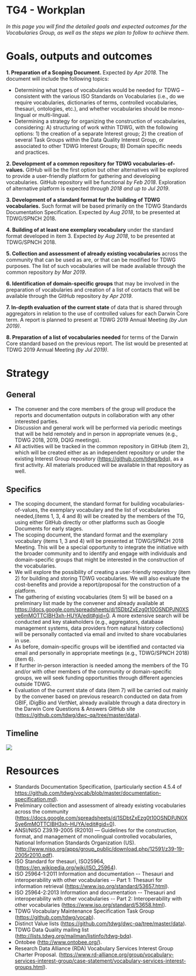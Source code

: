 # TG4 - Workplan
*In this page you will find the detailed goals and expected outcomes for the Vocabularies Group, as well as the steps we plan to follow to achieve them.*

# Goals, outputs and outcomes
**1. Preparation of a Scoping Document.** Expected *by Apr 2018.* The document will include the following topics:
  - Determining what types of vocabularies would be needed for TDWG – consistent with the various ISO Standards on Vocabularies (i.e., do we require vocabularies, dictionaries of terms, controlled vocabularies, thesauri, ontologies, etc.), and whether vocabularies should be mono-lingual or multi-lingual.
  - Determining a strategy for organizing the construction of vocabularies, considering: A) structuring of work within TDWG, with the following options: 1) the creation of a separate Interest group; 2) the creation of several Task Groups within the Data Quality Interest Group, or associated to other TDWG Interest Groups; B) Domain specific needs and practices.
  
**2. Development of a common repository for TDWG vocabularies-of-values.** GitHub will be the first option but other alternatives will be explored to provide a user-friendly platform for gathering and developing vocabularies. GitHub repository will be functional *by Feb 2018*. Exploration of alternative platform is expected *through 2018 and up to Jul 2019*.

**3. Development of a standard format for the building of TDWG vocabularies.** Such format will be based primarily on the TDWG Standards Documentation Specification. Expected *by Aug 2018*, to be presented at TDWG/SPNCH 2018.

**4. Building of at least one exemplary vocabulary** under the standard format developed in item 3. Expected *by Aug 2018*, to be presented at TDWG/SPNCH 2018.

**5. Collection and assessment of already existing vocabularies** across the community that can be used as are, or that can be modified for TDWG purposes. The list of such vocabularies will be made available through the common repository *by Mar 2019*.

**6. Identification of domain-specific groups** that may be involved in the preparation of vocabularies and creation of a list of contacts 
that will be available through the GitHub repository *by Apr 2019*.

**7. In-depth evaluation of the current state** of data that is shared through aggregators in relation to the use of controlled values for each Darwin Core term. A report is planned to present at TDWG 2019 Annual Meeting *(by Jun 2019)*.

**8. Preparation of a list of vocabularies needed** for terms of the Darwin Core standard based on the previous report. The list would be presented at TDWG 2019 Annual Meeting *(by Jul 2019)*.

# Strategy 
## General
- The convener and the core members of the group will produce the reports and documentation outputs in collaboration with any other interested parties.
- Discussion and general work will be performed via periodic meetings that will be held remotely and in person in appropriate venues (e.g., TDWG 2018, 2019, DQIG meetings).
- All activities will be tracked in the common repository in GitHub (item 2), which will be created either as an independent repository or under the existing Interest Group repository (https://github.com/tdwg/bdq), as a first activity. All materials produced will be available in that repository as well.
## Specifics
- The scoping document, the standard format for building vocabularies-of-values, the exemplary vocabulary and the list of vocabularies needed,(items 1, 3, 4 and 8) will be created by the members of the TG, using either GitHub directly or other platforms such as Google Documents for early stages.
- The scoping document, the standard format and the exemplary vocabulary (items 1, 3 and 4) will be presented at TDWG/SPNCH 2018 Meeting. This will be a special opportunity to integrate the initiative with the broader community and to identify and engage with individuals and domain-specific groups that might be interested in the construction of the vocabularies.
- We will explore the possibility of creating a user-friendly repository (item 2) for building and storing TDWG vocabularies. We will also evaluate the cost-benefits and provide a report/proposal for the construction of a platform.
- The gathering of existing vocabularies (item 5) will be based on a preliminary list made by the convener and already available at https://docs.google.com/spreadsheets/d/1SDbtZxEzg0t10OSNDPJN0XSye6mMOTTCIBH3xh-HUYA/edit#gid=0. A more extensive search will be conducted and key stakeholders (e.g., aggregators, database management systems, data providers from natural history collections) will be personally contacted via email and invited to share vocabularies in use.
- As before, domain-specific groups will be identified and contacted via email and personally in appropriate meetings (e.g., TDWG/SPNCH 2018) (item 6).
- If further in-person interaction is needed among the members of the TG and/or with other members of the community or domain-specific groups, we will seek funding opportunities through different agencies outside TDWG.
- Evaluation of the current state of data (item 7) will be carried out mainly by the convener based on previous research conducted on data from GBIF, iDigBio and VertNet, already available through a data directory in the Darwin Core Questions & Answers GitHub site (https://github.com/tdwg/dwc-qa/tree/master/data). 
## Timeline
![](https://drive.google.com/uc?export=download&id=0B4sIKK7qrRVITFhGb3I0Qld5Q28)

# Resources
- Standards Documentation Specification, (particularly section 4.5.4 of  https://github.com/tdwg/vocab/blob/master/documentation-specification.md).
- Preliminary collection and assessment of already existing vocabularies across the community (https://docs.google.com/spreadsheets/d/1SDbtZxEzg0t10OSNDPJN0XSye6mMOTTCIBH3xh-HUYA/edit#gid=0).
- ANSI/NISO Z39.19-2005 (R2010) — Guidelines for the construction, format, and management of monolingual controlled vocabularies, National Information Standards Organization (US). (http://www.niso.org/apps/group_public/download.php/12591/z39-19-2005r2010.pdf).
- ISO Standard for thesauri, ISO25964, (https://en.wikipedia.org/wiki/ISO_25964).
- ISO 25964-1:2011 Information and documentation -- Thesauri and interoperability with other vocabularies -- Part 1: Thesauri for information retrieval (https://www.iso.org/standard/53657.html).
- ISO 25964-2:2013 Information and documentation -- Thesauri and interoperability with other vocabularies -- Part 2: Interoperability with other vocabularies (https://www.iso.org/standard/53658.html).
- TDWG Vocabulary Maintenance Specification Task Group (https://github.com/tdwg/vocab).
- Distinct Value lists (https://github.com/tdwg/dwc-qa/tree/master/data).
- TDWG Data Quality mailing list (http://lists.tdwg.org/mailman/listinfo/tdwg-bdq).
- Ontobee (http://www.ontobee.org/).
- Research Data Alliance (RDA) Vocabulary Services Interest Group Charter Proposal. (https://www.rd-alliance.org/group/vocabulary-services-interest-group/case-statement/vocabulary-services-interest-groups.html).
